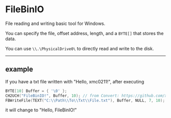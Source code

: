 # FileBinIO
File reading and writing basic tool for Windows.

You can specify the file, offset address, length, and a ```BYTE[]``` that stores the data.

You can use ```\\.\PhysicalDrive0\``` to directly read and write to the disk.

- - -

## example

If you have a txt file written with "Hello, xmc0211!", after executing

```cpp
BYTE[10] Buffer = { '\0' };
CH2UCH("FileBinIO!", Buffer, 10); // from Convert: https://github.com/xmc0211/Convert
FBWriteFile(TEXT("C:\\Path\\To\\Txt\\File.txt"), Buffer, NULL, 7, 10);
```

it will change to "Hello, FileBinIO!"
